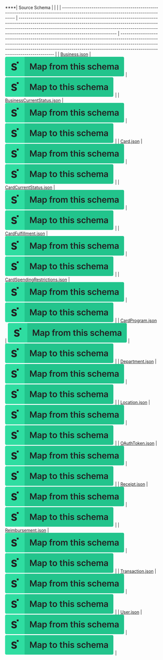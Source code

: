 ****| Source Schema                                                                                                                        |                                                                                                                                                                                                                                                                                              |                                                                                                                                                                                                                                                                                        |
| ------------------------------------------------------------------------------------------------------------------------------------ | -------------------------------------------------------------------------------------------------------------------------------------------------------------------------------------------------------------------------------------------------------------------------------------------- | -------------------------------------------------------------------------------------------------------------------------------------------------------------------------------------------------------------------------------------------------------------------------------------- |
| [Business.json](https://raw.githubusercontent.com/Stedi/registry/main/schemas/ramp/v1/Business.json)                                 | [![Map from this schema](/images/MapFromThisSchema.svg)](https://terminal.stedi.com/mappings/import?name=Mapping%20from%20Ramp's%20Business%20schema&source_json_schema=https://raw.githubusercontent.com/Stedi/registry/main/schemas/ramp/v1/Business.json)                                 | [![Map to this schema](/images/MapToThisSchema.svg)](https://terminal.stedi.com/mappings/import?name=Mapping%20to%20Ramp's%20Business%20schema&target_json_schema=https://raw.githubusercontent.com/Stedi/registry/main/schemas/ramp/v1/Business.json)                                 |
| [BusinessCurrentStatus.json](https://raw.githubusercontent.com/Stedi/registry/main/schemas/ramp/v1/BusinessCurrentStatus.json)       | [![Map from this schema](/images/MapFromThisSchema.svg)](https://terminal.stedi.com/mappings/import?name=Mapping%20from%20Ramp's%20BusinessCurrentStatus%20schema&source_json_schema=https://raw.githubusercontent.com/Stedi/registry/main/schemas/ramp/v1/BusinessCurrentStatus.json)       | [![Map to this schema](/images/MapToThisSchema.svg)](https://terminal.stedi.com/mappings/import?name=Mapping%20to%20Ramp's%20BusinessCurrentStatus%20schema&target_json_schema=https://raw.githubusercontent.com/Stedi/registry/main/schemas/ramp/v1/BusinessCurrentStatus.json)       |
| [Card.json](https://raw.githubusercontent.com/Stedi/registry/main/schemas/ramp/v1/Card.json)                                         | [![Map from this schema](/images/MapFromThisSchema.svg)](https://terminal.stedi.com/mappings/import?name=Mapping%20from%20Ramp's%20Card%20schema&source_json_schema=https://raw.githubusercontent.com/Stedi/registry/main/schemas/ramp/v1/Card.json)                                         | [![Map to this schema](/images/MapToThisSchema.svg)](https://terminal.stedi.com/mappings/import?name=Mapping%20to%20Ramp's%20Card%20schema&target_json_schema=https://raw.githubusercontent.com/Stedi/registry/main/schemas/ramp/v1/Card.json)                                         |
| [CardCurrentStatus.json](https://raw.githubusercontent.com/Stedi/registry/main/schemas/ramp/v1/CardCurrentStatus.json)               | [![Map from this schema](/images/MapFromThisSchema.svg)](https://terminal.stedi.com/mappings/import?name=Mapping%20from%20Ramp's%20CardCurrentStatus%20schema&source_json_schema=https://raw.githubusercontent.com/Stedi/registry/main/schemas/ramp/v1/CardCurrentStatus.json)               | [![Map to this schema](/images/MapToThisSchema.svg)](https://terminal.stedi.com/mappings/import?name=Mapping%20to%20Ramp's%20CardCurrentStatus%20schema&target_json_schema=https://raw.githubusercontent.com/Stedi/registry/main/schemas/ramp/v1/CardCurrentStatus.json)               |
| [CardFulfillment.json](https://raw.githubusercontent.com/Stedi/registry/main/schemas/ramp/v1/CardFulfillment.json)                   | [![Map from this schema](/images/MapFromThisSchema.svg)](https://terminal.stedi.com/mappings/import?name=Mapping%20from%20Ramp's%20CardFulfillment%20schema&source_json_schema=https://raw.githubusercontent.com/Stedi/registry/main/schemas/ramp/v1/CardFulfillment.json)                   | [![Map to this schema](/images/MapToThisSchema.svg)](https://terminal.stedi.com/mappings/import?name=Mapping%20to%20Ramp's%20CardFulfillment%20schema&target_json_schema=https://raw.githubusercontent.com/Stedi/registry/main/schemas/ramp/v1/CardFulfillment.json)                   |
| [CardSpendingRestrictions.json](https://raw.githubusercontent.com/Stedi/registry/main/schemas/ramp/v1/CardSpendingRestrictions.json) | [![Map from this schema](/images/MapFromThisSchema.svg)](https://terminal.stedi.com/mappings/import?name=Mapping%20from%20Ramp's%20CardSpendingRestrictions%20schema&source_json_schema=https://raw.githubusercontent.com/Stedi/registry/main/schemas/ramp/v1/CardSpendingRestrictions.json) | [![Map to this schema](/images/MapToThisSchema.svg)](https://terminal.stedi.com/mappings/import?name=Mapping%20to%20Ramp's%20CardSpendingRestrictions%20schema&target_json_schema=https://raw.githubusercontent.com/Stedi/registry/main/schemas/ramp/v1/CardSpendingRestrictions.json) |
| [CardProgram.json](https://raw.githubusercontent.com/Stedi/registry/main/schemas/ramp/v1/CardProgram.json)                           | [![Map from this schema](/images/MapFromThisSchema.svg)](https://terminal.stedi.com/mappings/import?name=Mapping%20from%20Ramp's%20CardProgram%20schema&source_json_schema=https://raw.githubusercontent.com/Stedi/registry/main/schemas/ramp/v1/CardProgram.json)                           | [![Map to this schema](/images/MapToThisSchema.svg)](https://terminal.stedi.com/mappings/import?name=Mapping%20to%20Ramp's%20CardProgram%20schema&target_json_schema=https://raw.githubusercontent.com/Stedi/registry/main/schemas/ramp/v1/CardProgram.json)                           |
| [Department.json](https://raw.githubusercontent.com/Stedi/registry/main/schemas/ramp/v1/Department.json)                             | [![Map from this schema](/images/MapFromThisSchema.svg)](https://terminal.stedi.com/mappings/import?name=Mapping%20from%20Ramp's%20Department%20schema&source_json_schema=https://raw.githubusercontent.com/Stedi/registry/main/schemas/ramp/v1/Department.json)                             | [![Map to this schema](/images/MapToThisSchema.svg)](https://terminal.stedi.com/mappings/import?name=Mapping%20to%20Ramp's%20Department%20schema&target_json_schema=https://raw.githubusercontent.com/Stedi/registry/main/schemas/ramp/v1/Department.json)                             |
| [Location.json](https://raw.githubusercontent.com/Stedi/registry/main/schemas/ramp/v1/Location.json)                                 | [![Map from this schema](/images/MapFromThisSchema.svg)](https://terminal.stedi.com/mappings/import?name=Mapping%20from%20Ramp's%20Location%20schema&source_json_schema=https://raw.githubusercontent.com/Stedi/registry/main/schemas/ramp/v1/Location.json)                                 | [![Map to this schema](/images/MapToThisSchema.svg)](https://terminal.stedi.com/mappings/import?name=Mapping%20to%20Ramp's%20Location%20schema&target_json_schema=https://raw.githubusercontent.com/Stedi/registry/main/schemas/ramp/v1/Location.json)                                 |
| [OAuthToken.json](https://raw.githubusercontent.com/Stedi/registry/main/schemas/ramp/v1/OAuthToken.json)                             | [![Map from this schema](/images/MapFromThisSchema.svg)](https://terminal.stedi.com/mappings/import?name=Mapping%20from%20Ramp's%20OAuthToken%20schema&source_json_schema=https://raw.githubusercontent.com/Stedi/registry/main/schemas/ramp/v1/OAuthToken.json)                             | [![Map to this schema](/images/MapToThisSchema.svg)](https://terminal.stedi.com/mappings/import?name=Mapping%20to%20Ramp's%20OAuthToken%20schema&target_json_schema=https://raw.githubusercontent.com/Stedi/registry/main/schemas/ramp/v1/OAuthToken.json)                             |
| [Receipt.json](https://raw.githubusercontent.com/Stedi/registry/main/schemas/ramp/v1/Receipt.json)                                   | [![Map from this schema](/images/MapFromThisSchema.svg)](https://terminal.stedi.com/mappings/import?name=Mapping%20from%20Ramp's%20Receipt%20schema&source_json_schema=https://raw.githubusercontent.com/Stedi/registry/main/schemas/ramp/v1/Receipt.json)                                   | [![Map to this schema](/images/MapToThisSchema.svg)](https://terminal.stedi.com/mappings/import?name=Mapping%20to%20Ramp's%20Receipt%20schema&target_json_schema=https://raw.githubusercontent.com/Stedi/registry/main/schemas/ramp/v1/Receipt.json)                                   |
| [Reimbursement.json](https://raw.githubusercontent.com/Stedi/registry/main/schemas/ramp/v1/Reimbursement.json)                       | [![Map from this schema](/images/MapFromThisSchema.svg)](https://terminal.stedi.com/mappings/import?name=Mapping%20from%20Ramp's%20Reimbursement%20schema&source_json_schema=https://raw.githubusercontent.com/Stedi/registry/main/schemas/ramp/v1/Reimbursement.json)                       | [![Map to this schema](/images/MapToThisSchema.svg)](https://terminal.stedi.com/mappings/import?name=Mapping%20to%20Ramp's%20Reimbursement%20schema&target_json_schema=https://raw.githubusercontent.com/Stedi/registry/main/schemas/ramp/v1/Reimbursement.json)                       |
| [Transaction.json](https://raw.githubusercontent.com/Stedi/registry/main/schemas/ramp/v1/Transaction.json)                           | [![Map from this schema](/images/MapFromThisSchema.svg)](https://terminal.stedi.com/mappings/import?name=Mapping%20from%20Ramp's%20Transaction%20schema&source_json_schema=https://raw.githubusercontent.com/Stedi/registry/main/schemas/ramp/v1/Transaction.json)                           | [![Map to this schema](/images/MapToThisSchema.svg)](https://terminal.stedi.com/mappings/import?name=Mapping%20to%20Ramp's%20Transaction%20schema&target_json_schema=https://raw.githubusercontent.com/Stedi/registry/main/schemas/ramp/v1/Transaction.json)                           |
| [User.json](https://raw.githubusercontent.com/Stedi/registry/main/schemas/ramp/v1/User.json)                                         | [![Map from this schema](/images/MapFromThisSchema.svg)](https://terminal.stedi.com/mappings/import?name=Mapping%20from%20Ramp's%20User%20schema&source_json_schema=https://raw.githubusercontent.com/Stedi/registry/main/schemas/ramp/v1/User.json)                                         | [![Map to this schema](/images/MapToThisSchema.svg)](https://terminal.stedi.com/mappings/import?name=Mapping%20to%20Ramp's%20User%20schema&target_json_schema=https://raw.githubusercontent.com/Stedi/registry/main/schemas/ramp/v1/User.json)                                         |